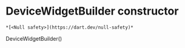 


# DeviceWidgetBuilder constructor




    *[<Null safety>](https://dart.dev/null-safety)*



DeviceWidgetBuilder()












